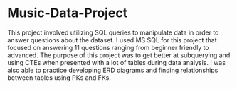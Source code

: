 # Music-Data-Project

This project involved utilizing SQL queries to manipulate data in order to answer questions about the dataset.
I used MS SQL for this project that focused on answering 11 questions ranging from beginner friendly to advanced.
The purpose of this project was to get better at subquerying and using CTEs when presented with a lot of tables during data analysis. I was also able to practice developing ERD diagrams and finding relationships between tables using PKs and FKs.
